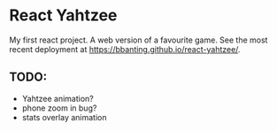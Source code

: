 # React Yahtzee

My first react project. A web version of a favourite game. See the most recent deployment at https://bbanting.github.io/react-yahtzee/.

## TODO:
- Yahtzee animation?
- phone zoom in bug?
- stats overlay animation